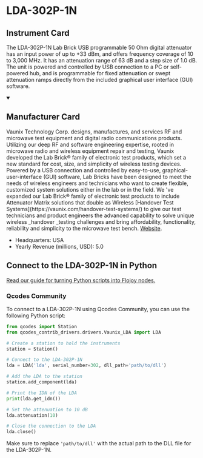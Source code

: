 
# LDA-302P-1N

## Instrument Card

The LDA-302P-1N Lab Brick USB programmable 50 Ohm digital attenuator has an input power of up to +33 dBm, and offers frequency coverage of 10 to 3,000 MHz. It has an attenuation range of 63 dB and a step size of 1.0 dB. The unit is powered and controlled by USB connection to a PC or self-powered hub, and is programmable for fixed attenuation or swept attenuation ramps directly from the included graphical user interface (GUI) software.

<details open>
<summary><h2>Manufacturer Card</h2></summary>
Vaunix Technology Corp. designs, manufactures, and services RF and microwave test equipment and digital radio communications products. Utilizing our deep RF and software engineering expertise, rooted in microwave radio and wireless equipment repair and testing, Vaunix developed the Lab Brick® family of electronic test products, which set a new standard for cost, size, and simplicity of wireless testing devices. Powered by a USB connection and controlled by easy-to-use, graphical-user-interface (GUI) software, Lab Bricks have been designed to meet the needs of wireless engineers and technicians who want to create flexible, customized system solutions either in the lab or in the field. We 've expanded our Lab Brick® family of electronic test products to include Attenuator Matrix solutions that double as Wireless [Handover Test Systems](https://vaunix.com/handover-test-systems/) to give our test technicians and product engineers the advanced capability to solve unique wireless _handover _testing challenges and bring affordability, functionality, reliability and simplicity to the microwave test bench. <a href=https://vaunix.com/>Website</a>.
<br>
<ul>
  <li>Headquarters: USA</li>
  <li>Yearly Revenue (millions, USD): 5.0</li>
</ul>
</details>

## Connect to the LDA-302P-1N in Python

[Read our guide for turning Python scripts into Flojoy nodes.](https://docs.flojoy.ai/custom-nodes/creating-custom-node/)


### Qcodes Community

To connect to a LDA-302P-1N using Qcodes Community, you can use the following Python script:

```python
from qcodes import Station
from qcodes_contrib_drivers.drivers.Vaunix_LDA import LDA

# Create a station to hold the instruments
station = Station()

# Connect to the LDA-302P-1N
lda = LDA('lda', serial_number=302, dll_path='path/to/dll')

# Add the LDA to the station
station.add_component(lda)

# Print the IDN of the LDA
print(lda.get_idn())

# Set the attenuation to 10 dB
lda.attenuation(10)

# Close the connection to the LDA
lda.close()
```

Make sure to replace `'path/to/dll'` with the actual path to the DLL file for the LDA-302P-1N.

